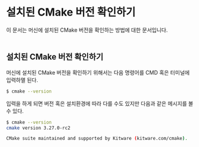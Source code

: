 # 설치된 CMake 버전 확인하기

이 문서는 머신에 설치된 CMake 버전을 확인하는 방법에 대한 문서입니다.
<br><br>


## 설치된 CMake 버전 확인하기

머신에 설치된 CMake 버전을 확인하기 위해서는 다음 명령어를 CMD 혹은 터미널에 입력하멸 된다.

```bash
$ cmake --version
```

입력을 하게 되면 버전 혹은 설치환경에 따라 다를 수도 있지만 다음과 같은 메시지를 볼 수 있다.
```bash
$ cmake --version
cmake version 3.27.0-rc2

CMake suite maintained and supported by Kitware (kitware.com/cmake).
```